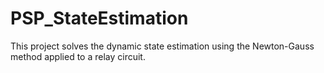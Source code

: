 # PSP_StateEstimation
This project solves the dynamic state estimation using the Newton-Gauss method applied to a relay circuit. 
